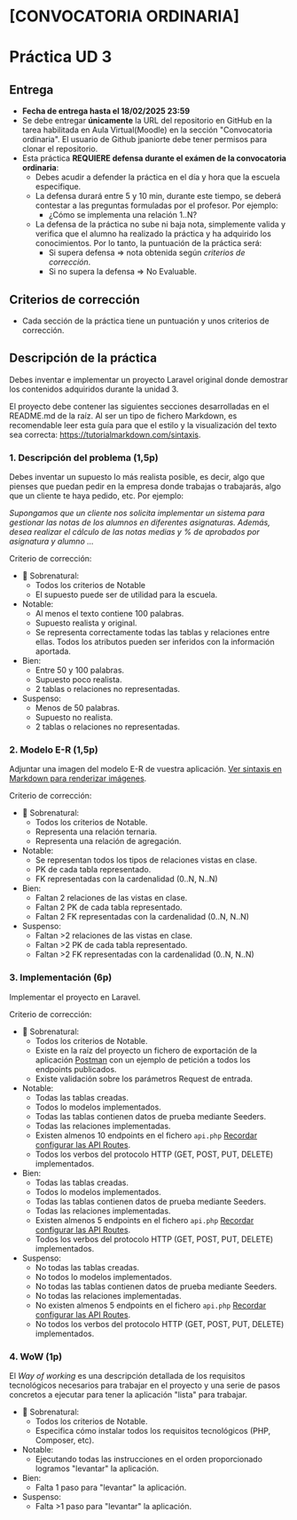 # [CONVOCATORIA ORDINARIA] 
# Práctica UD 3

## Entrega

- **Fecha de entrega hasta el 18/02/2025 23:59**
- Se debe entregar **únicamente** la URL del repositorio en GitHub en la tarea habilitada en Aula Virtual(Moodle) en la sección "Convocatoria ordinaria". El usuario de Github jpaniorte debe tener permisos para clonar el repositorio.
- Esta práctica **REQUIERE defensa durante el exámen de la convocatoria ordinaria**:
    - Debes acudir a defender la práctica en el día y hora que la escuela especifique.
    - La defensa durará entre 5 y 10 min, durante este tiempo, se deberá contestar a las preguntas formuladas por el profesor. Por ejemplo:
        - ¿Cómo se implementa una relación 1..N?
    - La defensa de la práctica no sube ni baja nota, simplemente valida y verifica que el alumno ha realizado la práctica y ha adquirido los conocimientos. Por lo tanto, la puntuación de la práctica será:
        - Si supera defensa => nota obtenida según *criterios de corrección*.
        - Si no supera la defensa => No Evaluable.

## Criterios de corrección

- Cada sección de la práctica tiene un puntuación y unos criterios de corrección.

## Descripción de la práctica

Debes inventar e implementar un proyecto Laravel original donde demostrar los contenidos adquiridos durante la unidad 3. 

El proyecto debe contener las siguientes secciones desarrolladas en el README.md de la raíz. Al ser un tipo de fichero Markdown, es recomendable leer esta guía para que el estilo y la visualización del texto sea correcta: https://tutorialmarkdown.com/sintaxis.


### 1. Descripción del problema (1,5p)

Debes inventar un supuesto lo más realista posible, es decir, algo que pienses que puedan pedir en la empresa donde trabajas o trabajarás, algo que un cliente te haya pedido, etc. Por ejemplo: 

*Supongamos que un cliente nos solicita implementar un sistema para gestionar las notas de los alumnos en diferentes asignaturas. Además, desea realizar el cálculo de las notas medias y % de aprobados por asignatura y alumno ...*

Criterio de corrección:
- :muscle: Sobrenatural:
    - Todos los criterios de Notable
    - El supuesto puede ser de utilidad para la escuela.
- Notable: 
    - Al menos el texto contiene 100 palabras.
    - Supuesto realista y original.
    - Se representa correctamente todas las tablas y relaciones entre ellas. Todos los atributos pueden ser inferidos con la información aportada.
- Bien:
    - Entre 50 y 100 palabras.
    - Supuesto poco realista.
    - 2 tablas o relaciones no representadas.
- Suspenso:
    - Menos de 50 palabras.
    - Supuesto no realista.
    - 2 tablas o relaciones no representadas.

### 2. Modelo E-R (1,5p)

Adjuntar una imagen del modelo E-R de vuestra aplicación. [Ver sintaxis en Markdown para renderizar imágenes](https://tutorialmarkdown.com/sintaxis#imagenes).

Criterio de corrección:

- :muscle: Sobrenatural:
    - Todos los criterios de Notable.
    - Representa una relación ternaria.
    - Representa una relación de agregación.
- Notable:
    - Se representan todos los tipos de relaciones vistas en clase.
    - PK de cada tabla representado.
    - FK representadas con la cardenalidad (0..N, N..N)
- Bien:  
    - Faltan 2 relaciones de las vistas en clase.
    - Faltan 2 PK de cada tabla representado.
    - Faltan 2 FK representadas con la cardenalidad (0..N, N..N)
- Suspenso:
    - Faltan >2 relaciones de las vistas en clase.
    - Faltan >2 PK de cada tabla representado.
    - Faltan >2 FK representadas con la cardenalidad (0..N, N..N)

### 3. Implementación (6p)

Implementar el proyecto en Laravel.

Criterio de corrección:

- :muscle: Sobrenatural:
    - Todos los criterios de Notable.
    - Existe en la raíz del proyecto un fichero de exportación de la aplicación [Postman](https://learning.postman.com/docs/getting-started/importing-and-exporting/exporting-data/) con un ejemplo de petición a todos los endpoints publicados.
    - Existe validación sobre los parámetros Request de entrada.
- Notable:
    - Todas las tablas creadas.
    - Todos lo modelos implementados.
    - Todas las tablas contienen datos de prueba mediante Seeders.
    - Todas las relaciones implementadas.
    - Existen almenos 10 endpoints en el fichero `api.php` [Recordar configurar las API Routes](https://laravel.com/docs/11.x/routing#api-routes).
    - Todos los verbos del protocolo HTTP (GET, POST, PUT, DELETE) implementados.
- Bien:  
    - Todas las tablas creadas.
    - Todos lo modelos implementados.
    - Todas las tablas contienen datos de prueba mediante Seeders.
    - Todas las relaciones implementadas.
    - Existen almenos 5 endpoints en el fichero `api.php` [Recordar configurar las API Routes](https://laravel.com/docs/11.x/routing#api-routes).
    - Todos los verbos del protocolo HTTP (GET, POST, PUT, DELETE) implementados.
- Suspenso:
    - No todas las tablas creadas.
    - No todos lo modelos implementados.
    - No todas las tablas contienen datos de prueba mediante Seeders.
    - No todas las relaciones implementadas.
    - No existen almenos 5 endpoints en el fichero `api.php` [Recordar configurar las API Routes](https://laravel.com/docs/11.x/routing#api-routes).
    - No todos los verbos del protocolo HTTP (GET, POST, PUT, DELETE) implementados.

### 4. WoW (1p)

El *Way of working* es una descripción detallada de los requisitos tecnológicos necesarios para trabajar en el proyecto y una serie de pasos concretos a ejecutar para tener la aplicación "lista" para trabajar.

- :muscle: Sobrenatural:
    - Todos los criterios de Notable.
    - Especifica cómo instalar todos los requisitos tecnológicos (PHP, Composer, etc).
- Notable:
    - Ejecutando todas las instrucciones en el orden proporcionado logramos "levantar" la aplicación.
- Bien:  
    - Falta 1 paso para "levantar" la aplicación.
- Suspenso:
    - Falta >1 paso para "levantar" la aplicación.